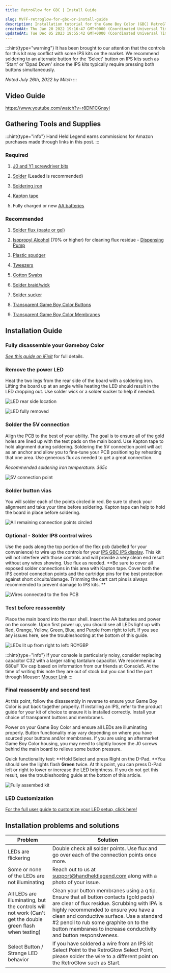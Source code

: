 ```yaml
---
title: RetroGlow for GBC | Install Guide

slug: MVFF-retroglow-for-gbc-or-install-guide
description: Installation tutorial for the Game Boy Color (GBC) RetroGlow LED Flex Board/Cable to light up your game boy's buttons!
createdAt: Thu Jan 20 2022 19:16:47 GMT+0000 (Coordinated Universal Time)
updatedAt: Tue Dec 05 2023 19:55:42 GMT+0000 (Coordinated Universal Time)
---
```


:::hint{type="warning"}
It has been brought to our attention that the controls for this kit may conflict with some IPS kits on the market. We recommend soldering to an alternate button for the 'Select' button on IPS kits such as 'Start' or 'Dpad Down' since the IPS kits typically require pressing both buttons simultaneously.

*Noted July 26th, 2022 by Mitch*
:::

## Video Guide

<https://www.youtube.com/watch?v=r8DN1CGnsyI>

## Gathering Tools and Supplies

:::hint{type="info"}
Hand Held Legend earns commissions for Amazon purchases made through links in this post.
:::

### Required&#x20;

1.  [J0 and Y1 screwdriver bits](https://handheldlegend.com/products/screwdriver-kit-for-nintendo-consoles-xbox-sega?_pos=2&_sid=021a47cd1&_ss=r)

2.  [Solder](https://amzn.to/32nTOfo) (Leaded is recommended)

3.  [Soldering iron](https://amzn.to/3nLARef)

4.  [Kapton tape](https://amzn.to/3tQ1UJ0)

5.  Fully charged or new [AA batteries](https://www.amazon.com/dp/B00JHKSMJU?tag=hanhelleg-20)

### Recommended

1.  [Solder flux (paste or gel)](https://www.amazon.com/dp/B09NXBZBFT?tag=hanhelleg-20)

2.  [Isopropyl Alcohol](https://www.amazon.com/dp/B08JZJ5QV2?tag=hanhelleg-20) (70% or higher) for cleaning flux residue - [Dispensing Pump](https://amzn.to/3qRRHd9)

3.  [Plastic spudger](https://handheldlegend.com/products/screwdriver-kit-for-nintendo-consoles-xbox-sega?_pos=2&_sid=021a47cd1&_ss=r)

4.  [Tweezers](https://amzn.to/3fMmp1f)

5.  [Cotton Swabs](https://www.amazon.com/dp/B09498GV6R?tag=hanhelleg-20)

6.  [Solder braid/wick](https://handheldlegend.com/products/solder-wick-2-0mm-1-5m?_pos=1&_sid=b883b203f&_ss=r)

7.  [Solder sucker](https://amzn.to/3GXiPx1)

8.  [Transparent Game Boy Color Buttons](https://handheldlegend.com/collections/game-boy-color-gbc/products/game-boy-color-prestige-buttons-retrosix?variant=39542373122182)

9.  [Transparent Game Boy Color Membranes](https://handheldlegend.com/collections/game-boy-color-gbc/products/game-boy-color-silicone-button-pads?variant=39576237179014)

## Installation Guide

### Fully disassemble your Gameboy Color

[*See this guide on iFixit*](https://www.ifixit.com/Teardown/Game+Boy+Color+Teardown/73017) for full details.

### Remove the power LED

Heat the two legs from the rear side of the board with a soldering iron. Lifting the board up at an angle while heating the LED should result in the LED dropping out. Use solder wick or a solder sucker to help if needed.

![LED rear side location](../../assets/3hObpKNJBGh75186JhdsW_led-removal.png)

![LED fully removed](../../assets/weBkxzYuEHb_AvQPxUmoN_led-removed.png)

### Solder the 5V connection

Align the PCB to the best of your ability. The goal is to ensure all of the gold holes are lined up with the test pads on the main board. Use Kapton tape to hold alignment during soldering. Soldering the 5V connection point will act as an anchor and allow you to fine-tune your PCB positioning by reheating that one area. Use generous flux as needed to get a great connection.&#x20;

*Recommended soldering iron temperature: 365c*

![5V connection point](../../assets/qY4_eH7XJABlFBAbeeCIY_solder-5v-connection.png)

### Solder button vias

You will solder each of the points circled in red. Be sure to check your alignment and take your time before soldering. Kapton tape can help to hold the board in place before soldering.

![All remaining connection points circled](../../assets/JeVHMO5NyPjkXbMACa_yV_solder-remainder.png)



### Optional - Solder IPS control wires

Use the pads along the top portion of the flex pcb (labelled for your convenience) to wire up the controls for your [IPS GBC IPS display](https://handheldlegend.com/collections/game-boy-color-gbc/Displays). This kit will not interfere with those controls and will provide a very clean end result without any wires showing. Use flux as needed. **Be sure to cover all exposed solder connections in this area with Kapton tape. Cover both the IPS control connection points and the cartridge pins for the best protection against short circuits/damage. Trimming the cart cart pins is always recommended to prevent damage to IPS kits. **

![Wires connected to the flex PCB](../../assets/aA9nSE076V2_iU0ZAtNbc_ips-wires-installed.png)

### Test before reassembly

Place the main board into the rear shell. Insert the AA batteries and power on the console. Upon first power up, you should see all LEDs light up with Red, Orange, Yellow, Green, Blue, and Purple from right to left. If you see any issues here, see the troubleshooting at the bottom of this guide.

![LEDs lit up from right to left: ROYGBP](../../assets/TjETY51OXcuIZ6iKVsflX_power-test.png)

:::hint{type="info"}
If your console is particularly noisy, consider replacing capacitor C32 with a larger rating tantalum capacitor. We recommend a 680uF 10v cap based on information from our friends at Console5. At the time of writing this note they are out of stock but you can find the part through Mouser: [Mouser Link](https://www.mouser.com/ProductDetail/Kyocera-AVX/TPSE687M010R0150V?qs=AQlKX63v8RtLz%2Fuark6Orw%3D%3D)
:::

### Final reassembly and second test

At this point, follow the disassembly in reverse to ensure your Game Boy Color is put back together properly. If installing an IPS, refer to the product guide for your kit of choice to ensure it is installed correctly. Install your choice of transparent buttons and membranes.

Power on your Game Boy Color and ensure all LEDs are illuminating properly. Button functionality may vary depending on where you have sourced your buttons and/or membranes. If you are using an aftermarket Game Boy Color housing, you may need to slightly loosen the J0 screws behind the main board to relieve some button pressure.

Quick functionality test: **Hold Select and press Right on the D-Pad. **You should see the lights flash **Green** twice. At this point, you can press D-Pad left or right to lower or increase the LED brightness. If you do not get this result, see the troubleshooting guide at the bottom of this article.

![Fully assembed kit](../../assets/FT3RYfGyNUl_Lh2bwYsht_reassembly-control-test.png)



### LED Customization

[For the full user guide to customize your LED setup, click here!](https://wiki.handheldlegend.com/retroglow-for-gbc-or-user-guide)

## Installation problems and solutions

| Problem                                                                                                   | Solution                                                                                                                                                                                                                                                                                                                                   |
| --------------------------------------------------------------------------------------------------------- | ------------------------------------------------------------------------------------------------------------------------------------------------------------------------------------------------------------------------------------------------------------------------------------------------------------------------------------------ |
| LEDs are flickering                                                                                       | Double check all solder points. Use flux and go over each of the connection points once more.                                                                                                                                                                                                                                              |
| Some or none of the LEDs are not illuminating                                                             | Reach out to us at [support@handheldlegend.com]() along with a photo of your issue.                                                                                                                                                                                                                                                        |
| All LEDs are illuminating, but the controls will not work (Can't get the double green flash when testing) | Clean your button membranes using a q tip. Ensure that all button contacts (gold pads) are clear of flux residue. Scrubbing with IPA is highly recommended to ensure you have a clean and conductive surface. Use a standard #2 pencil to rub some graphite on to the button membranes to increase conductivity and button responsiveness. |
| Select Button / Strange LED behavior                                                                      | If you have soldered a wire from an IPS kit Select Point to the RetroGlow Select Point, please solder the wire to a different point on the RetroGlow such as Start.                                                                                                                                                                        |

